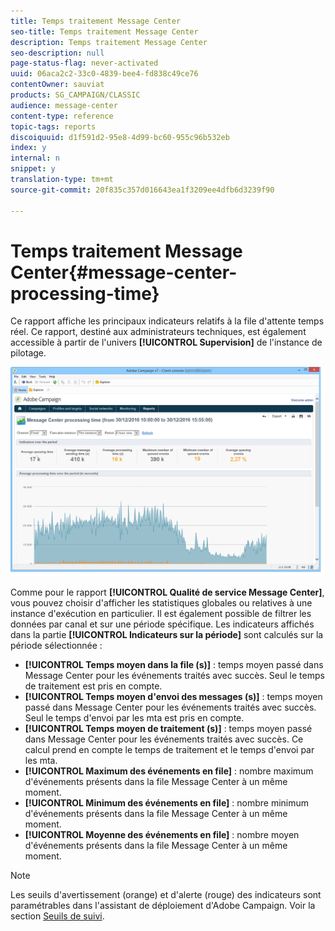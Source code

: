 ```yaml
---
title: Temps traitement Message Center
seo-title: Temps traitement Message Center
description: Temps traitement Message Center
seo-description: null
page-status-flag: never-activated
uuid: 06aca2c2-33c0-4839-bee4-fd838c49ce76
contentOwner: sauviat
products: SG_CAMPAIGN/CLASSIC
audience: message-center
content-type: reference
topic-tags: reports
discoiquuid: d1f591d2-95e8-4d99-bc60-955c96b532eb
index: y
internal: n
snippet: y
translation-type: tm+mt
source-git-commit: 20f835c357d016643ea1f3209ee4dfb6d3239f90

---
```



# Temps traitement Message Center{#message-center-processing-time}

Ce rapport affiche les principaux indicateurs relatifs à la file d&#39;attente temps réel. Ce rapport, destiné aux administrateurs techniques, est également accessible à partir de l&#39;univers **[!UICONTROL Supervision]** de l&#39;instance de pilotage.

![](assets/mc_reports_2.png)

Comme pour le rapport **[!UICONTROL Qualité de service Message Center]**, vous pouvez choisir d&#39;afficher les statistiques globales ou relatives à une instance d&#39;exécution en particulier. Il est également possible de filtrer les données par canal et sur une période spécifique. Les indicateurs affichés dans la partie **[!UICONTROL Indicateurs sur la période]** sont calculés sur la période sélectionnée :

* **[!UICONTROL Temps moyen dans la file (s)]** : temps moyen passé dans Message Center pour les événements traités avec succès. Seul le temps de traitement est pris en compte.
* **[!UICONTROL Temps moyen d&#39;envoi des messages (s)]** : temps moyen passé dans Message Center pour les événements traités avec succès. Seul le temps d&#39;envoi par les mta est pris en compte.
* **[!UICONTROL Temps moyen de traitement (s)]** : temps moyen passé dans Message Center pour les événements traités avec succès. Ce calcul prend en compte le temps de traitement et le temps d&#39;envoi par les mta.
* **[!UICONTROL Maximum des événements en file]** : nombre maximum d&#39;événements présents dans la file Message Center à un même moment.
* **[!UICONTROL Minimum des événements en file]** : nombre minimum d&#39;événements présents dans la file Message Center à un même moment.
* **[!UICONTROL Moyenne des événements en file]** : nombre moyen d&#39;événements présents dans la file Message Center à un même moment.

>[!NOTE]
>
>Les seuils d&#39;avertissement (orange) et d&#39;alerte (rouge) des indicateurs sont paramétrables dans l&#39;assistant de déploiement d&#39;Adobe Campaign. Voir la section [Seuils de suivi](../../message-center/using/monitoring-thresholds.md).


